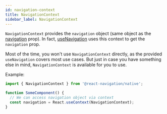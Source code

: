 ```yaml
---
id: navigation-context
title: NavigationContext
sidebar_label: NavigationContext
---
```


`NavigationContext` provides the `navigation` object (same object as the [navigation](navigation-object.md) prop). In fact, [useNavigation](use-navigation.md) uses this context to get the `navigation` prop.

Most of the time, you won't use `NavigationContext` directly, as the provided `useNavigation` covers most use cases. But just in case you have something else in mind, `NavigationContext` is available for you to use.

Example:

<samp id="navigation-context" />

```js
import { NavigationContext } from '@react-navigation/native';

function SomeComponent() {
  // We can access navigation object via context
  const navigation = React.useContext(NavigationContext);
}
```
